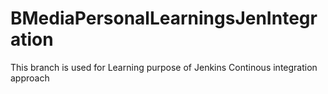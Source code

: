 # BMediaPersonalLearningsJenIntegration
This branch is used for Learning purpose of Jenkins Continous integration approach
